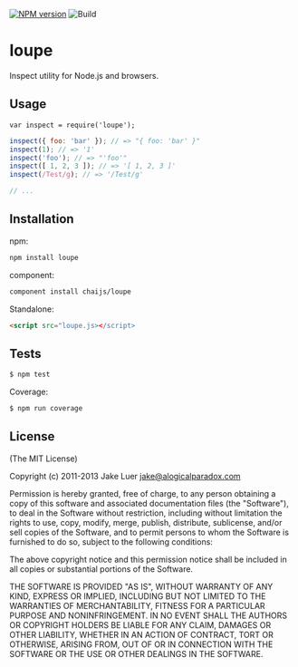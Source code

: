 [![NPM version](https://badge.fury.io/js/loupe.png)](http://badge.fury.io/js/loupe)
![Build](https://github.com/chaijs/loupe/workflows/Build/badge.svg?branch=master)

# loupe

Inspect utility for Node.js and browsers.

## Usage

```
var inspect = require('loupe');
```
<!-- js
var inspect = require('./');
-->

```js
inspect({ foo: 'bar' }); // => "{ foo: 'bar' }"
inspect(1); // => '1'
inspect('foo'); // => "'foo'"
inspect([ 1, 2, 3 ]); // => '[ 1, 2, 3 ]'
inspect(/Test/g); // => '/Test/g'

// ...
```

## Installation

npm:

```bash
npm install loupe
```

component:

```bash
component install chaijs/loupe
```

Standalone:

```html
<script src="loupe.js></script>
```

## Tests

```bash
$ npm test
```

Coverage:

```bash
$ npm run coverage
```

## License

(The MIT License)

Copyright (c) 2011-2013 Jake Luer jake@alogicalparadox.com

Permission is hereby granted, free of charge, to any person obtaining a copy of this software and associated documentation files (the "Software"), to deal in the Software without restriction, including without limitation the rights to use, copy, modify, merge, publish, distribute, sublicense, and/or sell copies of the Software, and to permit persons to whom the Software is furnished to do so, subject to the following conditions:

The above copyright notice and this permission notice shall be included in all copies or substantial portions of the Software.

THE SOFTWARE IS PROVIDED "AS IS", WITHOUT WARRANTY OF ANY KIND, EXPRESS OR IMPLIED, INCLUDING BUT NOT LIMITED TO THE WARRANTIES OF MERCHANTABILITY, FITNESS FOR A PARTICULAR PURPOSE AND NONINFRINGEMENT. IN NO EVENT SHALL THE AUTHORS OR COPYRIGHT HOLDERS BE LIABLE FOR ANY CLAIM, DAMAGES OR OTHER LIABILITY, WHETHER IN AN ACTION OF CONTRACT, TORT OR OTHERWISE, ARISING FROM, OUT OF OR IN CONNECTION WITH THE SOFTWARE OR THE USE OR OTHER DEALINGS IN THE SOFTWARE.
